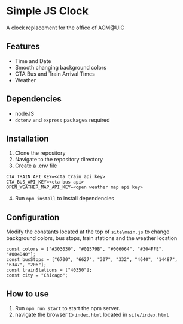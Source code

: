 # Simple JS Clock

A clock replacement for the office of ACM@UIC

## Features

* Time and Date
* Smooth changing background colors
* CTA Bus and Train Arrival Times
* Weather

## Dependencies

* nodeJS
* `dotenv` and `express` packages required

## Installation

1. Clone the repository
2. Navigate to the repository directory
3. Create a .env file 
```
CTA_TRAIN_API_KEY=<cta train api key>
CTA_BUS_API_KEY=<cta bus api>
OPEN_WEATHER_MAP_API_KEY=<open weather map api key>
```
4. Run `npm install` to install dependencies

## Configuration
Modify the constants located at the top of `site\main.js` to change background colors, bus stops, train stations and the weather location
```
const colors = ["#303030", "#01579B", "#006064", "#304FFE", "#004D40"];
const busStops = ["6700", "6627", "307", "332", "4640", "14487", "6347", "206"];
const trainStations = ["40350"];
const city = "Chicago";
```

## How to use

1. Run `npm run start` to start the npm server.
2. navigate the browser to `index.html` located in `site/index.html`